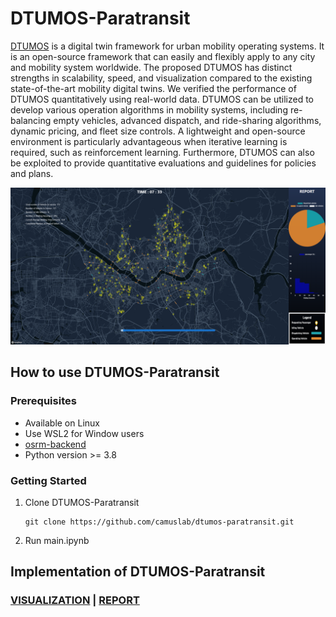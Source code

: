 # DTUMOS-Paratransit

[DTUMOS](https://github.com/HNU209/DTUMOS) is a digital twin framework for urban mobility operating systems. It is an open-source framework that can easily and flexibly apply to any city and mobility system worldwide. The proposed DTUMOS has distinct strengths in scalability, speed, and visualization compared to the existing state-of-the-art mobility digital twins.  We verified the performance of DTUMOS quantitatively using real-world data. DTUMOS can be utilized to develop various operation algorithms in mobility systems, including re-balancing empty vehicles, advanced dispatch, and ride-sharing algorithms, dynamic pricing, and fleet size controls. A lightweight and open-source environment is particularly advantageous when iterative learning is required, such as reinforcement learning. Furthermore, DTUMOS can also be exploited to provide quantitative evaluations and guidelines for policies and plans.

![fig1](data/etc/DTUMOS-Disabled-CallTaxi-img.PNG)

## How to use DTUMOS-Paratransit

### Prerequisites

- Available on Linux
- Use WSL2 for Window users
- [osrm-backend](https://github.com/Project-OSRM/osrm-backend)
- Python version >= 3.8

### Getting Started
1. Clone DTUMOS-Paratransit
    ```
    git clone https://github.com/camuslab/dtumos-paratransit.git
    ```
3. Run main.ipynb

## Implementation of DTUMOS-Paratransit
### [VISUALIZATION](https://camuslab.github.io/dtumos-paratransit-simulation/) | [REPORT](https://camuslab.github.io/dtumos-paratransit-report/)
